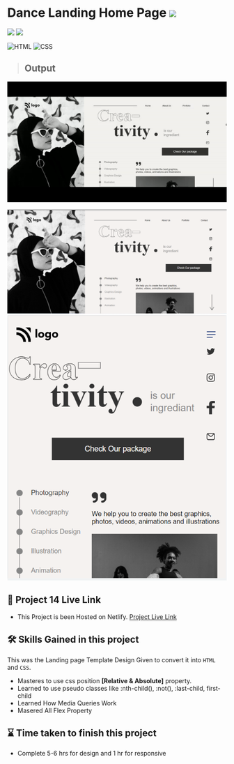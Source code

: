 # Dance Landing Home  Page ![](https://img.shields.io/badge/Live%20Class%20Project%20-14-green?style=for-the-badge&logo=appveyor)

![](https://img.shields.io/badge/iNeuron-LCO-brightgreen) ![](https://img.shields.io/static/v1?label=Hitesh-Choudhary&message=Full-Stack-Javascript-Course&color=red)

 
![HTML](https://img.shields.io/badge/-HTML-05122A?style=flat&logo=HTML5&color=green)
![CSS](https://img.shields.io/badge/-CSS-05122A?style=flat&logo=CSS3&color=red)




> ## Output 

![output short video](./assets/ezgif.com-gif-maker%20(3).gif)


![](./assets/output.png)  
![](./assets/output2.png)



 ## 🚀 Project 14 Live Link 
 
- This Project is been Hosted on Netlify. [Project Live Link](https://live-class-project-14.netlify.app)



## 🛠 Skills Gained in this project

  This was the Landing page Template Design Given to convert it into ``HTML`` and ``CSS``.
 - Masteres to use css position  **[Relative & Absolute]** property.
- Learned to use pseudo classes like :nth-child(), :not(), :last-child, first-child
- Learned How Media Queries Work
- Masered All Flex Property

 ## ⌛ Time taken to finish this project 

 - Complete 5-6 hrs for design and 1 hr for responsive

